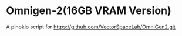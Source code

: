 # Omnigen-2(16GB VRAM Version)

A pinokio script for https://github.com/VectorSpaceLab/OmniGen2.git


